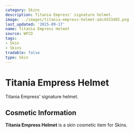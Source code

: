 ```yaml
---
category: Skins
description: Titania Empress' signature helmet.
image: ../images/titania-empress-helmet-adc4553d02.png
last_updated: '2025-09-17'
name: Titania Empress Helmet
source: WFCD
tags:
- Skin
- Skins
tradable: false
type: Skin
---
```


# Titania Empress Helmet

Titania Empress' signature helmet.

## Cosmetic Information

**Titania Empress Helmet** is a skin cosmetic item for Skins.

